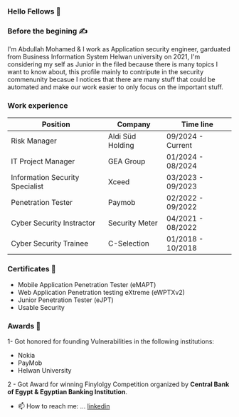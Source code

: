 ### Hello Fellows 👋

### Before the begining ✍️
I'm Abdullah Mohamed & I work as Application security engineer, garduated from Business Information System Helwan university on 2021, I'm considering my self as Junior in the filed because there is many topics I want to know about, this profile mainly to contripute in the security commenunity becasue I notices that there are many stuff that could be automated and make our work easier to only focus on the important stuff.  

### Work experience

| Position                          | Company               | Time line                 |
| --------------------------------- | --------------------  | ------------------------- |
| Risk Manager                      | Aldi Süd Holding      | 09/2024 - Current         |
| IT Project Manager                | GEA Group             | 01/2024 - 08/2024         |
| Information Security Specialist   | Xceed                 | 03/2023 - 09/2023         |
| Penetration Tester                | Paymob                | 02/2022 - 09/2022         |
| Cyber Security Instractor         | Security Meter        | 04/2021 - 08/2022         |
| Cyber Security Trainee            | C-Selection           | 01/2018 - 10/2018         |

### Certificates 📜
- Mobile Application Penetration Tester (eMAPT)
- Web Application Penetration testing eXtreme (eWPTXv2)
- Junior Penetration Tester (eJPT)
- Usable Security

### Awards 🎉
1- Got honored for founding Vulnerabilities in the following institutions:
  - Nokia
  - PayMob  
  - Helwan University

2 - Got Award for winning Finylolgy Competition organized by **Central Bank of Egypt & Egyptian Banking Institution**.


- 📫 How to reach me: ... [linkedin](https://www.linkedin.com/in/abdullah-mohamed-b86384150/)
